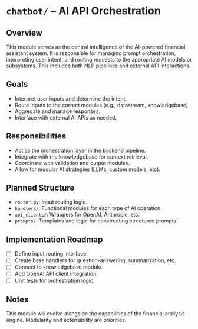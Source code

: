# `chatbot/` – AI API Orchestration

## Overview
This module serves as the central intelligence of the AI-powered financial assistant system. It is responsible for managing prompt orchestration, interpreting user intent, and routing requests to the appropriate AI models or subsystems. This includes both NLP pipelines and external API interactions.

## Goals
- Interpret user inputs and determine the intent.
- Route inputs to the correct modules (e.g., datastream, knowledgebase).
- Aggregate and manage responses.
- Interface with external AI APIs as needed.

## Responsibilities
- Act as the orchestration layer in the backend pipeline.
- Integrate with the knowledgebase for context retrieval.
- Coordinate with validation and output modules.
- Allow for modular AI strategies (LLMs, custom models, etc).

## Planned Structure
- `router.py`: Input routing logic.
- `handlers/`: Functional modules for each type of AI operation.
- `api_clients/`: Wrappers for OpenAI, Anthropic, etc.
- `prompts/`: Templates and logic for constructing structured prompts.

## Implementation Roadmap
- [ ] Define input routing interface.
- [ ] Create base handlers for question-answering, summarization, etc.
- [ ] Connect to knowledgebase module.
- [ ] Add OpenAI API client integration.
- [ ] Unit tests for orchestration logic.

## Notes
This module will evolve alongside the capabilities of the financial analysis engine. Modularity and extensibility are priorities.

